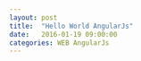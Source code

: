 ```yaml
---
layout: post
title:  "Hello World AngularJs"
date:   2016-01-19 09:00:00
categories: WEB AngularJs 
---
```

